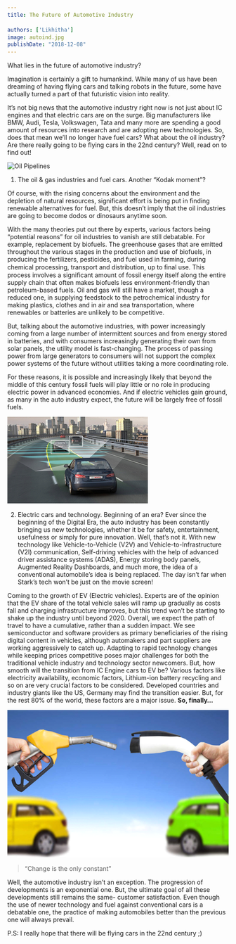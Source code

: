 ```yaml
---
title: The Future of Automotive Industry

authors: ['Likhitha']
image: autoind.jpg
publishDate: "2018-12-08"
---
```


What lies in the future of automotive industry?

Imagination is certainly a gift to humankind. While many of us have been dreaming of having flying cars and talking robots in the future, some have actually turned a part of that futuristic vision into reality.

It’s not big news that the automotive industry right now is not just about IC engines and that electric cars are on the surge. Big manufacturers like BMW, Audi, Tesla, Volkswagen, Tata and many more are spending a good amount of resources into research and are adopting new technologies. So, does that mean we’ll no longer have fuel cars? What about the oil industry? Are there really going to be flying cars in the 22nd century? Well, read on to find out!

![Oil Pipelines](autoind.png)

1. The oil & gas industries and fuel cars. Another “Kodak moment”?

Of course, with the rising concerns about the environment and the depletion of natural resources, significant effort is being put in finding renewable alternatives for fuel. But, this doesn’t imply that the oil industries are going to become dodos or dinosaurs anytime soon.

With the many theories put out there by experts, various factors being “potential reasons” for oil industries to vanish are still debatable. For example, replacement by biofuels. The greenhouse gases that are emitted throughout the various stages in the production and use of biofuels, in producing the fertilizers, pesticides, and fuel used in farming, during chemical processing, transport and distribution, up to ﬁnal use. This process involves a significant amount of fossil energy itself along the entire supply chain that often makes biofuels less environment-friendly than petroleum-based fuels.
Oil and gas will still have a market, though a reduced one, in supplying feedstock to the petrochemical industry for making plastics, clothes and in air and sea transportation, where renewables or batteries are unlikely to be competitive.

But, talking about the automotive industries, with power increasingly coming from a large number of intermittent sources and from energy stored in batteries, and with consumers increasingly generating their own from solar panels, the utility model is fast-changing. The process of passing power from large generators to consumers will not support the complex power systems of the future without utilities taking a more coordinating role.

For these reasons, it is possible and increasingly likely that beyond the middle of this century fossil fuels will play little or no role in producing electric power in advanced economies. And if electric vehicles gain ground, as many in the auto industry expect, the future will be largely free of fossil fuels.

![Car Image](blog_img3.png)

2. Electric cars and technology. Beginning of an era?
Ever since the beginning of the Digital Era, the auto industry has been constantly bringing us new technologies, whether it be for safety, entertainment, usefulness or simply for pure innovation. Well, that’s not it. With new technology like Vehicle-to-Vehicle (V2V) and Vehicle-to-Infrastructure (V2I) communication, Self-driving vehicles with the help of advanced driver assistance systems (ADAS), Energy storing body panels, Augmented Reality Dashboards, and much more, the idea of a conventional automobile’s idea is being replaced. The day isn’t far when Stark’s tech won’t be just on the movie screen!

 Coming to the growth of EV (Electric vehicles). Experts are of the opinion that the EV share of the total vehicle sales will ramp up gradually as costs fall and charging infrastructure improves, but this trend won’t be starting to shake up the industry until beyond 2020. Overall, we expect the path of travel to have a cumulative, rather than a sudden impact.
We see semiconductor and software providers as primary beneficiaries of the rising digital content in vehicles, although automakers and part suppliers are working aggressively to catch up. Adapting to rapid technology changes while keeping prices competitive poses major challenges for both the traditional vehicle industry and technology sector newcomers.
But, how smooth will the transition from IC Engine cars to EV be? Various factors like electricity availability, economic factors, Lithium-ion battery recycling and so on are very crucial factors to be considered. Developed countries and industry giants like the US, Germany may find the transition easier. But, for the rest 80% of the world, these factors are a major issue.
**So, finally…**


![Petrol Filler](petrol.png)

> “Change is the only constant”


Well, the automotive industry isn’t an exception. The progression of developments is an exponential one. But, the ultimate goal of all these developments still remains the same- customer satisfaction. Even though the use of newer technology and fuel against conventional cars is a debatable one, the practice of making automobiles better than the previous one will always prevail.

P.S: I really hope that there will be flying cars in the 22nd century ;)